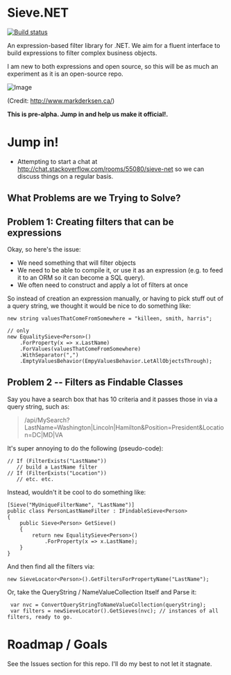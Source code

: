Sieve.NET
=========
[![Build status](https://ci.appveyor.com/api/projects/status/0h8ong5gc43bops4)](https://ci.appveyor.com/project/SeanKilleen/sieve-net)

An expression-based filter library for .NET. We aim for a fluent interface to build expressions to filter complex business objects.

I am new to both expressions and open source, so this will be as much an experiment as it is an open-source repo.

![Image](http://www.markderksen.ca/wp-content/uploads/2013/06/tumblr_lglb2dJGeL1qzoxl6o1_500.jpg)

(Credit: http://www.markderksen.ca/)

**This is pre-alpha. Jump in and help us make it official!.**

Jump in!
====
* Attempting to start a chat at http://chat.stackoverflow.com/rooms/55080/sieve-net so we can discuss things on a regular basis.

What Problems are we Trying to Solve?
---
Problem 1: Creating filters that can be expressions
---
Okay, so here's the issue:

* We need something that will filter objects
* We need to be able to compile it, or use it as an expression (e.g. to feed it to an ORM so it can become a SQL query).
* We often need to construct and apply a lot of filters at once

So instead of creation an expression manually, or having to pick stuff out of a query string, we thought it would be nice to do something like:

    new string valuesThatComeFromSomewhere = "killeen, smith, harris";

    // only 
    new EqualitySieve<Person>()
		.ForProperty(x => x.LastName)
        .ForValues(valuesThatComeFromSomewhere)
        .WithSeparator(",")
        .EmptyValuesBehavior(EmpyValuesBehavior.LetAllObjectsThrough);

Problem 2 -- Filters as Findable Classes
---
Say you have a search box that has 10 criteria and it passes those in via a query string, such as:

> /api/MySearch?LastName=Washington|Lincoln|Hamilton&Position=President&Location=DC|MD|VA

It's super annoying to do the following (pseudo-code):

    // If (FilterExists("LastName"))
       // build a LastName filter
    // If (FilterExists("Location"))
       // etc. etc.

Instead, wouldn't it be cool to do something like:

	[Sieve("MyUniqueFilterName", "LastName")]
    public class PersonLastNameFilter : IFindableSieve<Person>
    { 
		public Sieve<Person> GetSieve()
		{
			return new EqualitySieve<Person>()
				.ForProperty(x => x.LastName);
		}
    } 

And then find all the filters via:

	new SieveLocator<Person>().GetFiltersForPropertyName("LastName");

Or, take the QueryString / NameValueCollection Itself and Parse it:

     var nvc = ConvertQueryStringToNameValueCollection(queryString);
     var filters = newSieveLocator().GetSieves(nvc); // instances of all filters, ready to go.

Roadmap / Goals
===
See the Issues section for this repo. I'll do my best to not let it stagnate.
